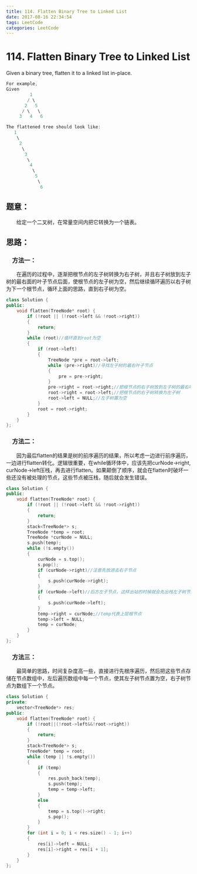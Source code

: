 ```yaml
---
title: 114. Flatten Binary Tree to Linked List
date: 2017-08-16 22:34:54
tags: LeetCode
categories: LeetCode
---
```


# 114. Flatten Binary Tree to Linked List

Given a binary tree, flatten it to a linked list in-place.

```c++
For example,
Given
         1
        / \
       2   5
      / \   \
     3   4   6

The flattened tree should look like:
   1
    \
     2
      \
       3
        \
         4
          \
           5
            \
             6
```

<!--more-->

## 题意：

　　给定一个二叉树，在常量空间内把它转换为一个链表。

## 思路：

### 　方法一：

　　在遍历的过程中，逐渐把根节点的左子树转换为右子树，并且右子树放到左子树的最右面的叶子节点后面，使根节点的左子树为空，然后继续循环遍历以右子树为下一个根节点，循环上面的思路，直到右子树为空。

```c++
class Solution {
public:
	void flatten(TreeNode* root) {
		if (!root || (!root->left && !root->right))
		{
			return;
		}
		while (root)//循环直到root为空
		{
			if (root->left)
			{
				TreeNode *pre = root->left;
				while (pre->right)//寻找左子树的最右叶子节点
				{
					pre = pre->right;
				}
				pre->right = root->right;//把根节点的右子树放到左子树的最右叶子节点的右子节点上
				root->right = root->left;//把根节点的右子树转换为左子树
				root->left = NULL;//左子树置为空
			}
			root = root->right;
		}
	}
};
```

### 　方法二：

　　因为最后flatten的结果是树的前序遍历的结果，所以考虑一边进行前序遍历，一边进行flatten转化。逻辑很重要，在while循环体中，应该先把curNode->right, curNode->left压栈，再去进行flatten。如果颠倒了顺序，就会在flatten时破坏一些还没有被处理的节点，这些节点被压栈，随后就会发生错误。

```c++
class Solution {
public:
	void flatten(TreeNode* root) {
		if (!root || (!root->left && !root->right))
		{
			return;
		}
		stack<TreeNode*> s;
		TreeNode *temp = root;
		TreeNode *curNode = NULL;
		s.push(temp);
		while (!s.empty())
		{
			curNode = s.top();
			s.pop();
			if (curNode->right)//注意先放进去右子节点
			{
				s.push(curNode->right);
			}
			if (curNode->left)//后方左子节点，这样出站的时候就会先出栈左子树节点做为右子树节点
			{
				s.push(curNode->left);
			}
			temp->right = curNode;//temp代表上层根节点
			temp->left = NULL;
			temp = curNode;
		}
	}
};
```

### 　方法三：

　　最简单的思路，时间复杂度高一些，直接进行先根序遍历，然后把这些节点存储在节点数组中，左后遍历数组中每一个节点，使其左子树节点置为空，右子树节点为数组下一个节点。

```c++
class Solution {
private:
	vector<TreeNode*> res;
public:
	void flatten(TreeNode* root) {
		if (!root||(!root->left&&!root->right))
		{
			return;
		}
		stack<TreeNode*> s;
		TreeNode* temp = root;
		while (temp || !s.empty())
		{
			if (temp)
			{
				res.push_back(temp);
				s.push(temp);
				temp = temp->left;
			}
			else
			{
				temp = s.top()->right;
				s.pop();
			}
		}
		for (int i = 0; i < res.size() - 1; i++)
		{
			res[i]->left = NULL;
			res[i]->right = res[i + 1];
		}
	}
};
```

